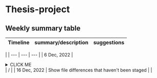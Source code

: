 # Thesis-project

## Weekly summary table

| Timeline | summary/description | suggestions |
| --- | --- | --- |
| 
| --- | --- | --- |
| 6 Dec, 2022 | <details><summary>CLICK ME</summary> <p> #### We can hide anything, even code! </p></details> | / |
| 16 Dec, 2022 | Show file differences that haven't been staged |
| 
